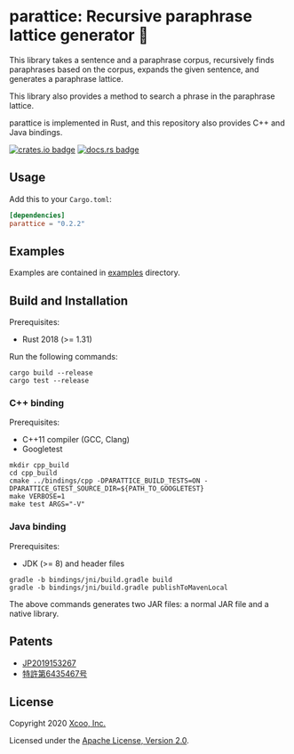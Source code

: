 # parattice: Recursive paraphrase lattice generator 🔄

This library takes a sentence and a paraphrase corpus, recursively finds
paraphrases based on the corpus, expands the given sentence, and generates a
paraphrase lattice.

This library also provides a method to search a phrase in the paraphrase
lattice.

parattice is implemented in Rust, and this repository also provides C++ and
Java bindings.

[![crates.io badge](https://img.shields.io/crates/v/parattice.svg)](https://crates.io/crates/parattice)
[![docs.rs badge](https://docs.rs/parattice/badge.svg)](https://docs.rs/parattice)

## Usage

Add this to your `Cargo.toml`:
```toml
[dependencies]
parattice = "0.2.2"
```

## Examples

Examples are contained in [examples](/examples) directory.

## Build and Installation

Prerequisites:
* Rust 2018 (>= 1.31)

Run the following commands:
```shell
cargo build --release
cargo test --release
```

### C++ binding

Prerequisites:
* C++11 compiler (GCC, Clang)
* Googletest

```shell
mkdir cpp_build
cd cpp_build
cmake ../bindings/cpp -DPARATTICE_BUILD_TESTS=ON -DPARATTICE_GTEST_SOURCE_DIR=${PATH_TO_GOOGLETEST}
make VERBOSE=1
make test ARGS="-V"
```

### Java binding

Prerequisites:
* JDK (>= 8) and header files

```shell
gradle -b bindings/jni/build.gradle build
gradle -b bindings/jni/build.gradle publishToMavenLocal
```

The above commands generates two JAR files: a normal JAR file and a native library.

## Patents

* [JP2019153267](https://patentscope2.wipo.int/search/en/detail.jsf?docId=JP274788235)
* [特許第6435467号](https://www.j-platpat.inpit.go.jp/c1800/PU/JP-2019-153267/E7C117D77F8BF276A28A31DC60BF7E4CC5B53B3F230980164BD96541AA9DAA0F/11/ja)

## License

Copyright 2020 [Xcoo, Inc.](https://xcoo.jp/)

Licensed under the [Apache License, Version 2.0](/LICENSE).
